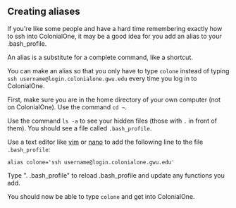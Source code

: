 ## Creating aliases

If you're like some people and have a hard time remembering exactly how to ssh into ColonialOne, it may be a good idea for you add an alias to your .bash_profile.

An alias is a substitute for a complete command, like a shortcut. 

You can make an alias so that you only have to type `colone` instead of typing `ssh username@login.colonialone.gwu.edu` every time you log in to ColonialOne.

First, make sure you are in the home directory of your own computer (not on ColonialOne). Use the command `cd ~`.

Use the command `ls -a` to see your hidden files (those with `.` in front of them). You should see a file called `.bash_profile`.

Use a text editor like [vim](https://coderwall.com/p/adv71w/basic-vim-commands-for-getting-started) or [nano](https://www.howtogeek.com/howto/42980/the-beginners-guide-to-nano-the-linux-command-line-text-editor/) to add the following line to the file `.bash_profile`:

`alias colone='ssh username@login.colonialone.gwu.edu'`

Type ". .bash_profile" to reload .bash_profile and update any functions you add.

You should now be able to type `colone` and get into ColonialOne.

